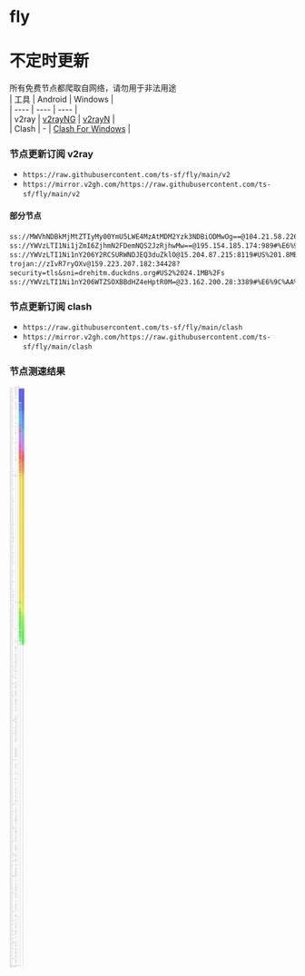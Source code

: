 # fly
# 不定时更新
所有免费节点都爬取自网络，请勿用于非法用途  
|  工具  | Android  | Windows  |  
|  ----  | ----   | ----  |  
| v2ray  | [v2rayNG](https://github.com/2dust/v2rayNG/releases) | [v2rayN](https://github.com/2dust/v2rayN/releases) |  
| Clash  | - | [Clash For Windows](https://github.com/2dust/clashN/releases) | 
  
### 节点更新订阅  v2ray
- `https://raw.githubusercontent.com/ts-sf/fly/main/v2`  
- `https://mirror.v2gh.com/https://raw.githubusercontent.com/ts-sf/fly/main/v2`  

#### 部分节点  
``` 
ss://MWVhNDBkMjMtZTIyMy00YmU5LWE4MzAtMDM2Yzk3NDBiODMwOg==@104.21.58.226:443#%E6%9C%AA%E7%9F%A52
ss://YWVzLTI1Ni1jZmI6ZjhmN2FDemNQS2JzRjhwMw==@195.154.185.174:989#%E6%9C%AA%E7%9F%A53%2017.9MB%2Fs
ss://YWVzLTI1Ni1nY206Y2RCSURWNDJEQ3duZklO@15.204.87.215:8119#US%201.8MB%2Fs
trojan://zIvR7ryOXv@159.223.207.182:34428?security=tls&sni=drehitm.duckdns.org#US2%2024.1MB%2Fs
ss://YWVzLTI1Ni1nY206WTZSOXBBdHZ4eHptR0M=@23.162.200.28:3389#%E6%9C%AA%E7%9F%A54%20710.3KB%2Fs
```
### 节点更新订阅  clash
- `https://raw.githubusercontent.com/ts-sf/fly/main/clash`  
- `https://mirror.v2gh.com/https://raw.githubusercontent.com/ts-sf/fly/main/clash`  

### 节点测速结果
![image](traffic.png)

